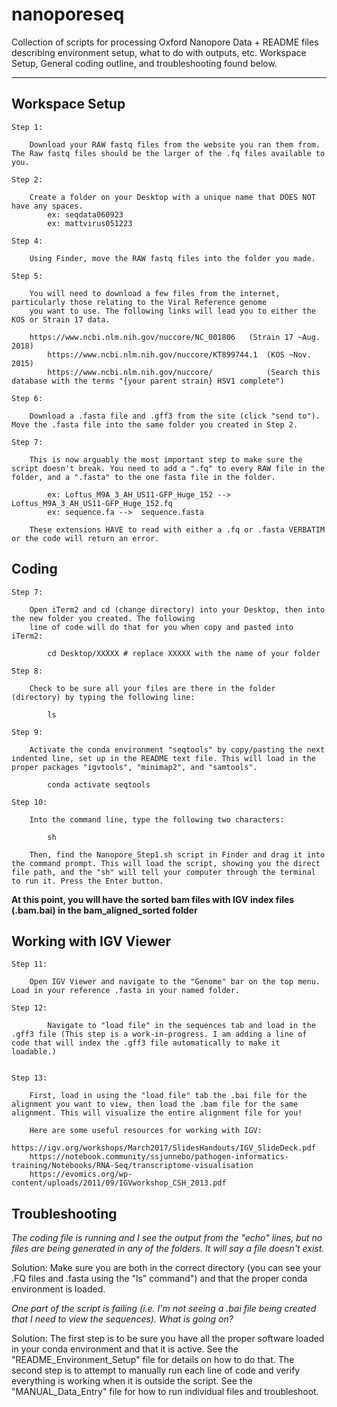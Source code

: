 # nanoporeseq

Collection of scripts for processing Oxford Nanopore Data + README files describing environment setup, what to do with outputs, etc.
Workspace Setup, General coding outline, and troubleshooting found below.

----------------------------------------------------------------------------------------------------------------------------------------




****Workspace Setup****
----------------------------------------------------------------------------------------------------------------------------------------
	Step 1:
		
		Download your RAW fastq files from the website you ran them from. The Raw fastq files should be the larger of the .fq files available to you.

	Step 2: 

		Create a folder on your Desktop with a unique name that DOES NOT have any spaces.
			ex: seqdata060923
   			ex: mattvirus051223

	Step 4:

		Using Finder, move the RAW fastq files into the folder you made. 

	Step 5:

		You will need to download a few files from the internet, particularly those relating to the Viral Reference genome 
		you want to use. The following links will lead you to either the KOS or Strain 17 data.

  		https://www.ncbi.nlm.nih.gov/nuccore/NC_001806   (Strain 17 ~Aug. 2018)
    		https://www.ncbi.nlm.nih.gov/nuccore/KT899744.1  (KOS ~Nov. 2015)
      		https://www.ncbi.nlm.nih.gov/nuccore/            (Search this database with the terms "{your parent strain} HSV1 complete")

	Step 6:

		Download a .fasta file and .gff3 from the site (click "send to"). Move the .fasta file into the same folder you created in Step 2.

	Step 7:
		
		This is now arguably the most important step to make sure the script doesn't break. You need to add a ".fq" to every RAW file in the folder, and a ".fasta" to the one fasta file in the folder.

			ex: Loftus_M9A_3_AH_US11-GFP_Huge_152 -->  Loftus_M9A_3_AH_US11-GFP_Huge_152.fq
			ex: sequence.fa -->  sequence.fasta

		These extensions HAVE to read with either a .fq or .fasta VERBATIM or the code will return an error. 



****Coding****
----------------------------------------------------------------------------------------------------------------------------------------

	Step 7:

		Open iTerm2 and cd (change directory) into your Desktop, then into the new folder you created. The following
		line of code will do that for you when copy and pasted into iTerm2:

			cd Desktop/XXXXX # replace XXXXX with the name of your folder

	Step 8:

		Check to be sure all your files are there in the folder (directory) by typing the following line:

			ls

	Step 9:

		Activate the conda environment "seqtools" by copy/pasting the next indented line, set up in the README text file. This will load in the proper packages "igvtools", "minimap2", and "samtools".

			conda activate seqtools

	Step 10:

		Into the command line, type the following two characters:

			sh

		Then, find the Nanopore_Step1.sh script in Finder and drag it into the command prompt. This will load the script, showing you the direct file path, and the "sh" will tell your computer through the terminal to run it. Press the Enter button.

**At this point, you will have the sorted bam files with IGV index files (.bam.bai) in the bam_aligned_sorted folder**


****Working with IGV Viewer****
----------------------------------------------------------------------------------------------------------------------------------------

	Step 11: 
 
 		Open IGV Viewer and navigate to the "Genome" bar on the top menu. Load in your reference .fasta in your named folder.

   	Step 12:

      		Navigate to "load file" in the sequences tab and load in the .gff3 file (This step is a work-in-progress. I am adding a line of code that will index the .gff3 file automatically to make it loadable.)


 	Step 13:

  		First, load in using the "load file" tab the .bai file for the alignment you want to view, then load the .bam file for the same alignment. This will visualize the entire alignment file for you!
    
    	Here are some useful resources for working with IGV: 
      	https://igv.org/workshops/March2017/SlidesHandouts/IGV_SlideDeck.pdf
		https://notebook.community/ssjunnebo/pathogen-informatics-training/Notebooks/RNA-Seq/transcriptome-visualisation
  		https://evomics.org/wp-content/uploads/2011/09/IGVworkshop_CSH_2013.pdf




****Troubleshooting****
----------------------------------------------------------------------------------------------------------------------------------------

_The coding file is running and I see the output from the "echo" lines, but no files are being generated in any of the folders. It will say a file doesn't exist._

  Solution: Make sure you are both in the correct directory (you can see your .FQ files and .fasta using the "ls" command") and that the proper conda environment is loaded.

_One part of the script is failing (i.e. I'm not seeing a .bai file being created that I need to view the sequences). What is going on?_

  Solution: The first step is to be sure you have all the proper software loaded in your conda environment and that it is active. See the "README_Environment_Setup" file for details on how to do that. The second step is to attempt to manually run each line of code and verify everything is working when it is outside the script. See the "MANUAL_Data_Entry" file for how to run individual files and troubleshoot. 
